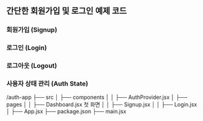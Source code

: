 ## 간단한 회원가입 및 로그인 예제 코드

### 회원가입 (Signup)

### 로그인 (Login)

### 로그아웃 (Logout)

### 사용자 상태 관리 (Auth State)

/auth-app
├── src
│ ├── components
│ │ ├── AuthProvider.jsx
│ ├── pages
│ │ ├── Dashboard.jsx 첫 화면
│ │ ├── Signup.jsx
│ │ ├── Login.jsx
│ ├── App.jsx
├── package.json
├── main.jsx
